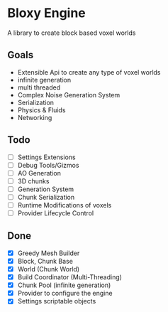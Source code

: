 ﻿# Bloxy Engine
A library to create block based voxel worlds

## Goals
- Extensible Api to create any type of voxel worlds
- infinite generation
- multi threaded
- Complex Noise Generation System
- Serialization
- Physics & Fluids
- Networking

## Todo
- [ ] Settings Extensions
- [ ] Debug Tools/Gizmos
- [ ] AO Generation
- [ ] 3D chunks
- [ ] Generation System
- [ ] Chunk Serialization
- [ ] Runtime Modifications of voxels
- [ ] Provider Lifecycle Control

## Done
- [x] Greedy Mesh Builder
- [x] Block, Chunk Base
- [x] World (Chunk World)
- [x] Build Coordinator (Multi-Threading)
- [x] Chunk Pool (infinite generation)
- [x] Provider to configure the engine
- [x] Settings scriptable objects
